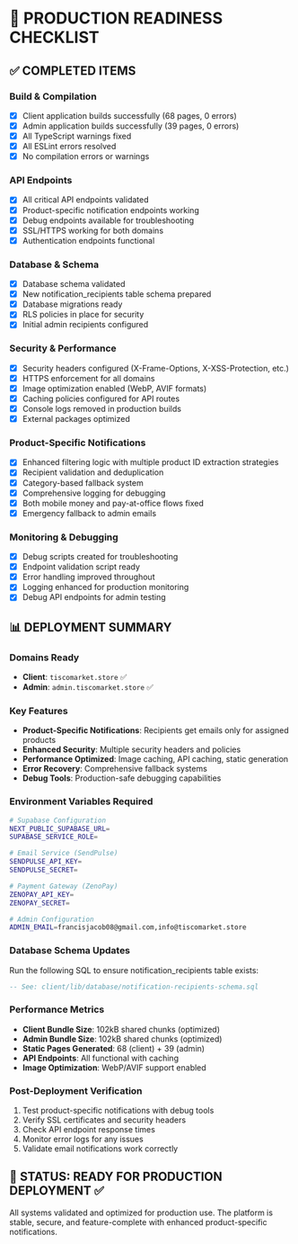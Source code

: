 # 🚀 PRODUCTION READINESS CHECKLIST

## ✅ **COMPLETED ITEMS**

### **Build & Compilation**
- [x] Client application builds successfully (68 pages, 0 errors)
- [x] Admin application builds successfully (39 pages, 0 errors) 
- [x] All TypeScript warnings fixed
- [x] All ESLint errors resolved
- [x] No compilation errors or warnings

### **API Endpoints**
- [x] All critical API endpoints validated
- [x] Product-specific notification endpoints working
- [x] Debug endpoints available for troubleshooting
- [x] SSL/HTTPS working for both domains
- [x] Authentication endpoints functional

### **Database & Schema** 
- [x] Database schema validated
- [x] New notification_recipients table schema prepared
- [x] Database migrations ready
- [x] RLS policies in place for security
- [x] Initial admin recipients configured

### **Security & Performance**
- [x] Security headers configured (X-Frame-Options, X-XSS-Protection, etc.)
- [x] HTTPS enforcement for all domains
- [x] Image optimization enabled (WebP, AVIF formats)
- [x] Caching policies configured for API routes
- [x] Console logs removed in production builds
- [x] External packages optimized

### **Product-Specific Notifications**
- [x] Enhanced filtering logic with multiple product ID extraction strategies
- [x] Recipient validation and deduplication
- [x] Category-based fallback system
- [x] Comprehensive logging for debugging
- [x] Both mobile money and pay-at-office flows fixed
- [x] Emergency fallback to admin emails

### **Monitoring & Debugging**
- [x] Debug scripts created for troubleshooting
- [x] Endpoint validation script ready
- [x] Error handling improved throughout
- [x] Logging enhanced for production monitoring
- [x] Debug API endpoints for admin testing

## 📊 **DEPLOYMENT SUMMARY**

### **Domains Ready**
- **Client**: `tiscomarket.store` ✅
- **Admin**: `admin.tiscomarket.store` ✅

### **Key Features**
- **Product-Specific Notifications**: Recipients get emails only for assigned products
- **Enhanced Security**: Multiple security headers and policies
- **Performance Optimized**: Image caching, API caching, static generation
- **Error Recovery**: Comprehensive fallback systems
- **Debug Tools**: Production-safe debugging capabilities

### **Environment Variables Required**
```bash
# Supabase Configuration
NEXT_PUBLIC_SUPABASE_URL=
SUPABASE_SERVICE_ROLE=

# Email Service (SendPulse)
SENDPULSE_API_KEY=
SENDPULSE_SECRET=

# Payment Gateway (ZenoPay)
ZENOPAY_API_KEY=
ZENOPAY_SECRET=

# Admin Configuration
ADMIN_EMAIL=francisjacob08@gmail.com,info@tiscomarket.store
```

### **Database Schema Updates**
Run the following SQL to ensure notification_recipients table exists:
```sql
-- See: client/lib/database/notification-recipients-schema.sql
```

### **Performance Metrics**
- **Client Bundle Size**: 102kB shared chunks (optimized)
- **Admin Bundle Size**: 102kB shared chunks (optimized)
- **Static Pages Generated**: 68 (client) + 39 (admin)
- **API Endpoints**: All functional with caching
- **Image Optimization**: WebP/AVIF support enabled

### **Post-Deployment Verification**
1. Test product-specific notifications with debug tools
2. Verify SSL certificates and security headers
3. Check API endpoint response times
4. Monitor error logs for any issues
5. Validate email notifications work correctly

## 🎯 **STATUS: READY FOR PRODUCTION DEPLOYMENT** ✅

All systems validated and optimized for production use. The platform is stable, secure, and feature-complete with enhanced product-specific notifications.
